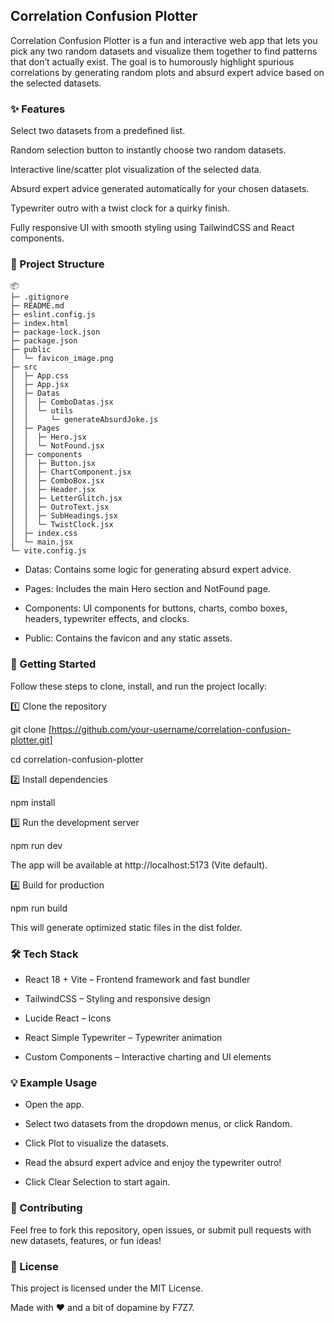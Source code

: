 ## Correlation Confusion Plotter

Correlation Confusion Plotter is a fun and interactive web app that lets you pick any two random datasets and visualize them together to find patterns that don’t actually exist. The goal is to humorously highlight spurious correlations by generating random plots and absurd expert advice based on the selected datasets.



### ✨ Features

Select two datasets from a predefined list.

Random selection button to instantly choose two random datasets.

Interactive line/scatter plot visualization of the selected data.

Absurd expert advice generated automatically for your chosen datasets.

Typewriter outro with a twist clock for a quirky finish.

Fully responsive UI with smooth styling using TailwindCSS and React components.

### 📂 Project Structure

```
📦 
├─ .gitignore
├─ README.md
├─ eslint.config.js
├─ index.html
├─ package-lock.json
├─ package.json
├─ public
│  └─ favicon_image.png
├─ src
│  ├─ App.css
│  ├─ App.jsx
│  ├─ Datas
│  │  ├─ ComboDatas.jsx
│  │  └─ utils
│  │     └─ generateAbsurdJoke.js
│  ├─ Pages
│  │  ├─ Hero.jsx
│  │  └─ NotFound.jsx
│  ├─ components
│  │  ├─ Button.jsx
│  │  ├─ ChartComponent.jsx
│  │  ├─ ComboBox.jsx
│  │  ├─ Header.jsx
│  │  ├─ LetterGlitch.jsx
│  │  ├─ OutroText.jsx
│  │  ├─ SubHeadings.jsx
│  │  └─ TwistClock.jsx
│  ├─ index.css
│  └─ main.jsx
└─ vite.config.js
```

- Datas: Contains some  logic for generating absurd expert advice.

- Pages: Includes the main Hero section and NotFound page.

- Components: UI components for buttons, charts, combo boxes, headers, typewriter effects, and clocks.

- Public: Contains the favicon and any static assets.

### 🚀 Getting Started

Follow these steps to clone, install, and run the project locally:

1️⃣ Clone the repository

git clone [https://github.com/your-username/correlation-confusion-plotter.git]

cd correlation-confusion-plotter

2️⃣ Install dependencies

npm install

3️⃣ Run the development server

npm run dev

The app will be available at http://localhost:5173 (Vite default).

4️⃣ Build for production

npm run build

This will generate optimized static files in the dist folder.

### 🛠 Tech Stack

- React 18 + Vite – Frontend framework and fast bundler

- TailwindCSS – Styling and responsive design

- Lucide React – Icons

- React Simple Typewriter – Typewriter animation

- Custom Components – Interactive charting and UI elements

### 💡 Example Usage

- Open the app.

- Select two datasets from the dropdown menus, or click Random.

- Click Plot to visualize the datasets.

- Read the absurd expert advice and enjoy the typewriter outro!

- Click Clear Selection to start again.

### 🤝 Contributing

Feel free to fork this repository, open issues, or submit pull requests with new datasets, features, or fun ideas!

### 📜 License

This project is licensed under the MIT License.

Made with ❤️ and a bit of dopamine by F7Z7.

